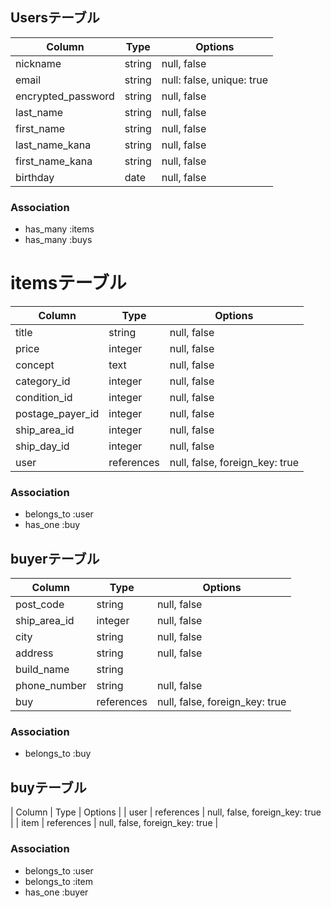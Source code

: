 ## Usersテーブル

| Column             | Type   | Options                   |
| ------------------ | ------ | ------------------------- |
| nickname           | string | null, false               |
| email              | string | null: false, unique: true |
| encrypted_password | string | null, false               |
| last_name          | string | null, false               |
| first_name         | string | null, false               |
| last_name_kana     | string | null, false               |
| first_name_kana    | string | null, false               |
| birthday           | date   | null, false               |

### Association

- has_many :items
- has_many :buys

# itemsテーブル

| Column             | Type       | Options                        |
| ------------------ | ---------- | ------------------------------ |
| title              | string     | null, false                    |
| price              | integer    | null, false                    |
| concept            | text       | null, false                    |
| category_id        | integer    | null, false                    |
| condition_id       | integer    | null, false                    |
| postage_payer_id   | integer    | null, false                    |
| ship_area_id       | integer    | null, false                    |
| ship_day_id        | integer    | null, false                    |
| user               | references | null, false, foreign_key: true |

### Association

- belongs_to :user
- has_one    :buy

## buyerテーブル

| Column             | Type       | Options                        |
| ------------------ | ---------- | ------------------------------ |
| post_code          | string     | null, false                    |
| ship_area_id       | integer    | null, false                    |
| city               | string     | null, false                    |
| address            | string     | null, false                    |
| build_name         | string     |                                |
| phone_number       | string     | null, false                    |
| buy                | references | null, false, foreign_key: true |

### Association

- belongs_to :buy

## buyテーブル

| Column            | Type        | Options                        |
| user              | references  | null, false, foreign_key: true  |
| item              | references  | null, false, foreign_key: true  |

### Association

- belongs_to :user
- belongs_to :item
- has_one    :buyer